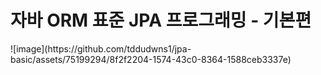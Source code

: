 <h1>자바 ORM 표준 JPA 프로그래밍 - 기본편</h1>
![image](https://github.com/tddudwns1/jpa-basic/assets/75199294/8f2f2204-1574-43c0-8364-1588ceb3337e)
